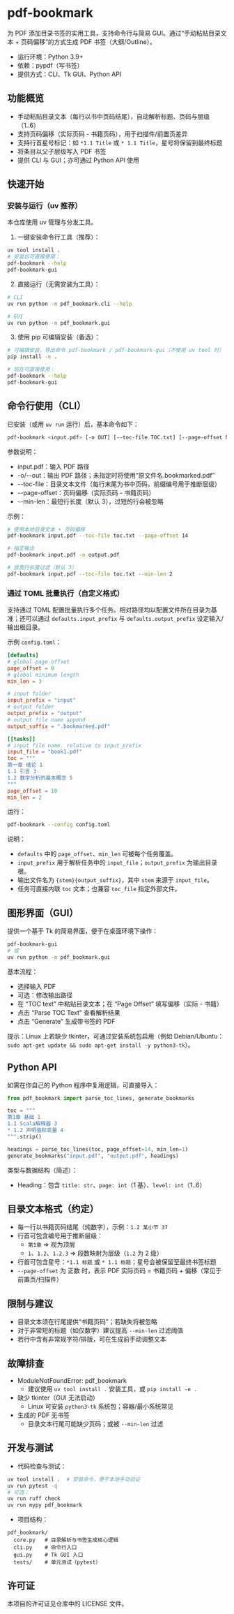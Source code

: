 # pdf-bookmark

为 PDF 添加目录书签的实用工具，支持命令行与简易 GUI。通过“手动粘贴目录文本 + 页码偏移”的方式生成 PDF 书签（大纲/Outline）。

- 运行环境：Python 3.9+
- 依赖：pypdf（写书签）
- 提供方式：CLI、Tk GUI、Python API

## 功能概览
- 手动粘贴目录文本（每行以书中页码结尾），自动解析标题、页码与层级（1..6）
- 支持页码偏移（实际页码 - 书籍页码），用于扫描件/前置页差异
- 支持行首星号标记：如 `*1.1 Title` 或 `* 1.1 Title`，星号将保留到最终标题
- 将条目以父子层级写入 PDF 书签
- 提供 CLI 与 GUI；亦可通过 Python API 使用

## 快速开始

### 安装与运行（uv 推荐）
本仓库使用 uv 管理与分发工具。

1) 一键安装命令行工具（推荐）：
```bash
uv tool install .
# 安装后可直接使用：
pdf-bookmark --help
pdf-bookmark-gui
```

2) 直接运行（无需安装为工具）：
```bash
# CLI
uv run python -m pdf_bookmark.cli --help

# GUI
uv run python -m pdf_bookmark.gui
```

3) 使用 pip 可编辑安装（备选）：
```bash
# 可编辑安装，导出命令 pdf-bookmark / pdf-bookmark-gui（不使用 uv tool 时）
pip install -e .

# 现在可直接使用：
pdf-bookmark --help
pdf-bookmark-gui
```

## 命令行使用（CLI）
已安装（或用 `uv run` 运行）后，基本命令如下：

```bash
pdf-bookmark <input.pdf> [-o OUT] [--toc-file TOC.txt] [--page-offset N] [--min-len N]
```

参数说明：
- input.pdf：输入 PDF 路径
- -o/--out：输出 PDF 路径；未指定时将使用“原文件名.bookmarked.pdf”
- --toc-file：目录文本文件（每行末尾为书中页码，前缀编号用于推断层级）
- --page-offset：页码偏移（实际页码 - 书籍页码）
- --min-len：最短行长度（默认 3），过短的行会被忽略

示例：
```bash
# 使用本地目录文本 + 页码偏移
pdf-bookmark input.pdf --toc-file toc.txt --page-offset 14

# 指定输出
pdf-bookmark input.pdf -o output.pdf

# 放宽行长度过滤（默认 3）
pdf-bookmark input.pdf --toc-file toc.txt --min-len 2
```

### 通过 TOML 批量执行（自定义格式）
支持通过 TOML 配置批量执行多个任务。相对路径均以配置文件所在目录为基准；还可以通过 `defaults.input_prefix` 与 `defaults.output_prefix` 设定输入/输出根目录。

示例 `config.toml`：

```toml
[defaults]
# global page offset
page_offset = 0
# global minimum length
min_len = 3

# input folder
input_prefix = "input"
# output folder
output_prefix = "output"
# output file name append
output_suffix = ".bookmarked.pdf"

[[tasks]]
# input file name. relative to input_prefix
input_file = "book1.pdf"
toc = """
第一章 绪论 1
1.1 引言 3
1.2 数学分析的基本概念 5
"""
page_offset = 10
min_len = 2
```

运行：

```bash
pdf-bookmark --config config.toml
```

说明：
- `defaults` 中的 `page_offset`、`min_len` 可被每个任务覆盖。
- `input_prefix` 用于解析任务中的 `input_file`；`output_prefix` 为输出目录根。
- 输出文件名为 `{stem}{output_suffix}`，其中 `stem` 来源于 `input_file`。
- 任务可直接内联 `toc` 文本；也兼容 `toc_file` 指定外部文件。

## 图形界面（GUI）
提供一个基于 Tk 的简易界面，便于在桌面环境下操作：
```bash
pdf-bookmark-gui
# 或
uv run python -m pdf_bookmark.gui
```
基本流程：
- 选择输入 PDF
- 可选：修改输出路径
- 在 “TOC text” 中粘贴目录文本；在 “Page Offset” 填写偏移（实际 - 书籍）
- 点击 “Parse TOC Text” 查看解析结果
- 点击 “Generate” 生成带书签的 PDF

提示：Linux 上若缺少 tkinter，可通过安装系统包启用（例如 Debian/Ubuntu：`sudo apt-get update && sudo apt-get install -y python3-tk`）。

## Python API
如需在你自己的 Python 程序中复用逻辑，可直接导入：

```python
from pdf_bookmark import parse_toc_lines, generate_bookmarks

toc = """
第1章 基础 1
1.1 Scala解释器 3
* 1.2 声明值和变量 4
""".strip()

headings = parse_toc_lines(toc, page_offset=14, min_len=1)
generate_bookmarks("input.pdf", "output.pdf", headings)
```

类型与数据结构（简述）：
- Heading：包含 `title: str`、`page: int`（1 基）、`level: int`（1..6）

## 目录文本格式（约定）
- 每一行以书籍页码结尾（纯数字），示例：`1.2 某小节 37`
- 行首可包含编号用于推断层级：
  - `第1章` => 视为顶层
  - `1`、`1.2`、`1.2.3` => 段数映射为层级（`1.2` 为 2 级）
- 行首可包含星号：`*1.1 标题` 或 `* 1.1 标题`；星号会被保留至最终书签标题
- `--page-offset` 为 正数 时，表示 PDF 实际页码 = 书籍页码 + 偏移（常见于前置页/扫描件）

## 限制与建议
- 目录文本须在行尾提供“书籍页码”；若缺失将被忽略
- 对于非常短的标题（如仅数字）建议提高 `--min-len` 过滤阈值
- 若行中含有非常规字符/排版，可在生成前手动调整文本

## 故障排查
- ModuleNotFoundError: pdf_bookmark
  - 建议使用 `uv tool install .` 安装工具，或 `pip install -e .`
- 缺少 tkinter（GUI 无法启动）
  - Linux 可安装 `python3-tk` 系统包；容器/最小系统常见
- 生成的 PDF 无书签
  - 目录文本行尾可能缺少页码；或被 `--min-len` 过滤

## 开发与测试
- 代码检查与测试：
```bash
uv tool install .  # 安装命令，便于本地手动验证
uv run pytest -q
# 可选：
uv run ruff check
uv run mypy pdf_bookmark
```

- 项目结构：
```
pdf_bookmark/
  core.py   # 目录解析与书签生成核心逻辑
  cli.py    # 命令行入口
  gui.py    # Tk GUI 入口
  tests/    # 单元测试（pytest）
```

## 许可证
本项目的许可证见仓库中的 LICENSE 文件。

